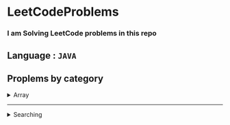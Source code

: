 # LeetCodeProblems

### I am Solving LeetCode problems in this repo

## Language : ` JAVA `

## Proplems by category

<details>
<summary>Array </summary>

- [1920. Build Array from Permutation](https://github.com/SamiShaikh6810/LeetCodeProblems/blob/master/src/Array/arrayFromPermutation_1920.java)
- [1929. Concatenation of Array](https://github.com/SamiShaikh6810/LeetCodeProblems/blob/master/src/Array/concatinateArray_1929.java)
- [59. Spiral Matrix II](https://github.com/SamiShaikh6810/LeetCodeProblems/blob/master/src/Array/spiralMatrix2_59.java)
- [54. Spiral Matrix](https://github.com/SamiShaikh6810/LeetCodeProblems/blob/master/src/Array/spiralMatrix_54.java)
- [1480. Running Sum of 1d Array](https://github.com/SamiShaikh6810/LeetCodeProblems/blob/master/src/Array/sumOfArray_1480.java)
- [1672. Richest Customer Wealth](https://github.com/SamiShaikh6810/LeetCodeProblems/blob/master/src/Array/customerWealth_1672.java)
- [1470. Shuffle the Array](https://github.com/SamiShaikh6810/LeetCodeProblems/blob/master/src/Array/suffleArray_1470.java)
- [1431. Kids With the Greatest Number of Candies](https://github.com/SamiShaikh6810/LeetCodeProblems/blob/master/src/Array/kidWithGratestCandies_1431.java)
- [1512. Number of Good Pairs](https://github.com/SamiShaikh6810/LeetCodeProblems/blob/master/src/Array/goodPairs_1512.java)
- [1365. How Many Numbers Are Smaller Than the Current Number](https://github.com/SamiShaikh6810/LeetCodeProblems/blob/master/src/Array/howManySmallNumbers_1365.java)
- [1389. Create Target Array in the Given Order](https://github.com/SamiShaikh6810/LeetCodeProblems/blob/master/src/Array/createTargetArray_1389.java)
- [1832. Check if the Sentence Is Pangram](https://github.com/SamiShaikh6810/LeetCodeProblems/blob/master/src/Array/sentenceIsPangram_1832.java)
- [1773. Count Items Matching a Rule](https://github.com/SamiShaikh6810/LeetCodeProblems/blob/master/src/Array/matchingRule_1773.java)
- [1732. Find the Highest Altitude](https://github.com/SamiShaikh6810/LeetCodeProblems/blob/master/src/Array/highestAltitude_1732.java)
- [985. Sum of Even Numbers After Queries](https://github.com/SamiShaikh6810/LeetCodeProblems/blob/master/src/Array/sumEvenAfterQueries_985.java)
- [11. Container With Most Water](https://github.com/SamiShaikh6810/LeetCodeProblems/blob/master/src/Array/mostWater_11.java)
- [557. Reverse Words in a String III](https://github.com/SamiShaikh6810/LeetCodeProblems/blob/master/src/Array/reverseWords_557.java)
- [832. Flipping an Image](https://github.com/SamiShaikh6810/LeetCodeProblems/blob/master/src/Array/flippingImage_832.java)
- [135. Candy](https://github.com/SamiShaikh6810/LeetCodeProblems/blob/master/src/Array/candy_135.java)


</details>

***

<details>
<summary>Searching</summary>

- [278. First Bad Version](https://github.com/SamiShaikh6810/LeetCodeProblems/blob/master/src/Searching/badVersion_278.java)
- [374. Guess Number Higher or Lower](https://github.com/SamiShaikh6810/LeetCodeProblems/blob/master/src/Searching/guess_374.java)
- [167. Two Sum II - Input Array Is Sorted](https://github.com/SamiShaikh6810/LeetCodeProblems/blob/master/src/Searching/twoSum2_167.java)


</details>

